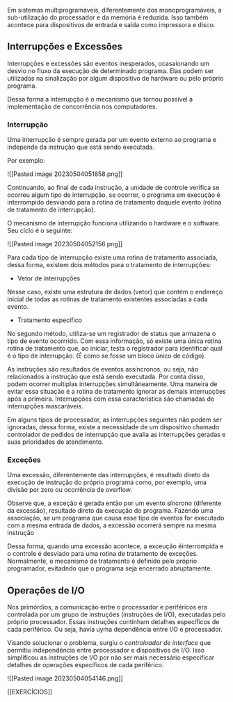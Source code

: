Em sistemas multiprogramáveis, diferentemente dos monoprogramáveis, a sub-utilização do processador e da memória é reduzida. Isso também acontece para dispositivos de entrada e saída como impressora e disco.

## Interrupções e Excessões

Interrupções e excessões são eventos inesperados, ocasaionando um desvio no fluxo da execução de determinado programa. Elas podem ser utilizadas na sinalização por algum dispositivo de hardware ou pelo próprio programa.

Dessa forma a interrupção é o mecanismo que tornou possível a implementação de concorrência nos computadores.

### Interrupção

Uma interrupção é sempre gerada por um evento externo ao programa e independe da instrução que está sendo executada.

Por exemplo:

![[Pasted image 20230504051858.png]]

Continuando, ao final de cada instrução, a unidade de controle verifica se ocorreu algum tipo de interrupção, se ocorrer, o programa em execução é interrompido desviando para a rotina de tratamento daquele evento (rotina de tratamento de interrupção).

O mecanismo de interrupção funciona utilizando o hardware e o software. Seu cíclo é o seguinte:

![[Pasted image 20230504052156.png]]


Para cada tipo de interrupção existe uma rotina de tratamento associada, dessa forma, existem dois métodos para o tratamento de interrupções:

 * Vetor de interrupções

Nesse caso, existe uma estrutura de dados (vetor) que contém o endereço inicial de todas as rotinas de tratamento existentes associadas a cada evento.

* Tratamento específico

No segundo método, utiliza-se um registrador de status que armazena o tipo de evento ocorrrido. Com essa informação, só existe uma única rotina rotina de tratamento que, ao iniciar, testa o registrador para identificar qual é o tipo de interrupção. (É como se fosse um bloco único de código).

As instruções são resultados de eventos assíncronos, ou seja, não relacionados a instrução que está sendo executada. Por conta disso, podem ocorrer multiplas interrupções simultâneamente. Uma maneira de evitar essa situação é a rotina de tratamento ignorar as demais interrupções após a primeira. Interrupções com essa característica são chamadas de interrupções mascaráveis.

Em alguns tipos de processador, as interrupções seguintes não podem ser ignoradas, dessa forma, existe a necessidade de um dispositivo chamado controlador de pedidos de interrupção que avalia as interrupções geradas e suas prioridades de atendimento.

### Exceções

Uma excessão, diferentemente das interrupções, é resultado direto da execução de instrução do próprio programa como, por exemplo, uma divisão por zero ou ocorrência de overflow.

Observe que, a exceção é gerada então por um evento síncrono (diferente da excessão), resultado direto da execução do programa. Fazendo uma associação, se um programa que causa esse tipo de eventos for executado com a mesma entrada de dados, a excessão ocorrerá sempre na mesma instrução

Dessa forma, quando uma excessão acontece, a exceução éinterrompida e o controle é desviado para uma rotina de tratamento de exceções. Normalmente, o mecanismo de tratamento é definido pelo próprio programador, evitadndo que o programa seja encerrado abruptamente.

## Operações de I/O

Nos primórdios, a comunicação entre o processador e periféricos era controlada por um grupo de instruções (instruções de I/O), executadas pelo próprio processador. Essas instruções continham detalhes específicos de cada periférico. Ou seja, havia uyma dependência entre I/O e processador.

Visando solucionar o problema, surgiu o *controloador de interface* que permitiu independência entre processador e dispositivos de I/O. Isso simplificou as instruções de I/O por não ser mais necessário especificar detalhes de operações específicos de cada periférico.

![[Pasted image 20230504054146.png]]





[[EXERCÍCIOS]]
